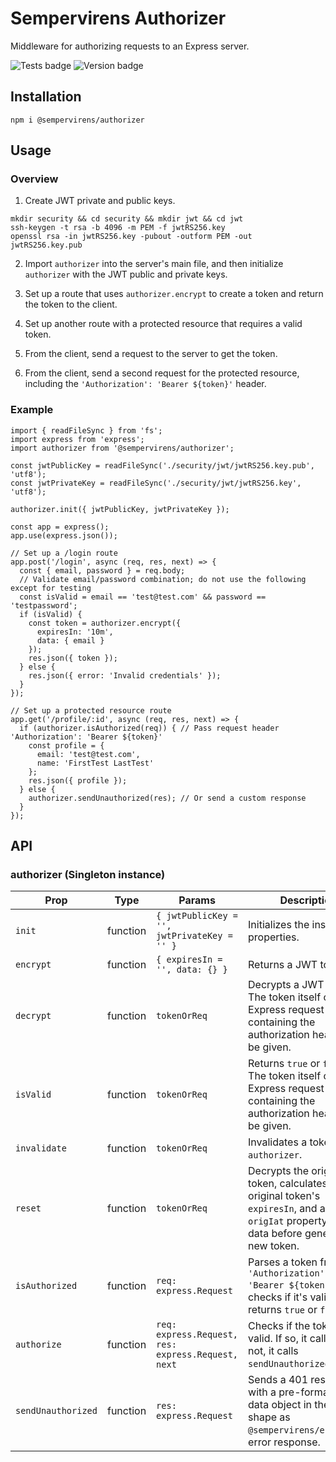# Sempervirens Authorizer
Middleware for authorizing requests to an Express server.

![Tests badge](https://github.com/lukedupuis/sempervirens-authorizer/actions/workflows/main.yml/badge.svg?event=push) ![Version badge](https://img.shields.io/static/v1?label=Node&labelColor=30363c&message=16.x&color=blue)

## Installation

`npm i @sempervirens/authorizer`

## Usage

### Overview

1. Create JWT private and public keys.

```
mkdir security && cd security && mkdir jwt && cd jwt
ssh-keygen -t rsa -b 4096 -m PEM -f jwtRS256.key
openssl rsa -in jwtRS256.key -pubout -outform PEM -out jwtRS256.key.pub
```

2. Import `authorizer` into the server's main file, and then initialize `authorizer` with the JWT public and private keys.

3. Set up a route that uses `authorizer.encrypt` to create a token and return the token to the client.

4. Set up another route with a protected resource that requires a valid token.

5. From the client, send a request to the server to get the token.

6. From the client, send a second request for the protected resource, including the `'Authorization': 'Bearer ${token}'` header.

### Example

```
import { readFileSync } from 'fs';
import express from 'express';
import authorizer from '@sempervirens/authorizer';

const jwtPublicKey = readFileSync('./security/jwt/jwtRS256.key.pub', 'utf8');
const jwtPrivateKey = readFileSync('./security/jwt/jwtRS256.key', 'utf8');

authorizer.init({ jwtPublicKey, jwtPrivateKey });

const app = express();
app.use(express.json());

// Set up a /login route
app.post('/login', async (req, res, next) => {
  const { email, password } = req.body;
  // Validate email/password combination; do not use the following except for testing
  const isValid = email == 'test@test.com' && password == 'testpassword';
  if (isValid) {
    const token = authorizer.encrypt({
      expiresIn: '10m',
      data: { email }
    });
    res.json({ token });
  } else {
    res.json({ error: 'Invalid credentials' });
  }
});

// Set up a protected resource route
app.get('/profile/:id', async (req, res, next) => {
  if (authorizer.isAuthorized(req)) { // Pass request header 'Authorization': 'Bearer ${token}'
    const profile = {
      email: 'test@test.com',
      name: 'FirstTest LastTest'
    };
    res.json({ profile });
  } else {
    authorizer.sendUnauthorized(res); // Or send a custom response
  }
});

```

## API

### authorizer (Singleton instance)

| Prop  | Type | Params | Description |
|-------|------|--------|-------------|
| `init` | function | `{ jwtPublicKey = '', jwtPrivateKey = '' }` | Initializes the instance properties. |
| `encrypt` | function | `{ expiresIn = '', data: {} }` | Returns a JWT token. |
| `decrypt` | function | `tokenOrReq` | Decrypts a JWT token. The token itself or an Express request object containing the authorization header may be given. |
| `isValid` | function | `tokenOrReq` | Returns `true` or `false`. The token itself or an Express request object containing the authorization header may be given. |
| `invalidate` | function | `tokenOrReq` | Invalidates a token within `authorizer`. |
| `reset` | function | `tokenOrReq` | Decrypts the original token, calculates the original token's `expiresIn`, and adds the `origIat` property to the data before generating a new token. |
| `isAuthorized` | function | `req: express.Request` | Parses a token from the `'Authorization': 'Bearer ${token}'`, checks if it's valid, and returns `true` or `false`. |
| `authorize` | function | `req: express.Request, res: express.Request, next` | Checks if the token is valid. If so, it calls next. If not, it calls `sendUnauthorized`.|
| `sendUnauthorized` | function | `res: express.Request` | Sends a 401 response with a pre-formatted data object in the same shape as `@sempervirens/endpoint`'s error response. |